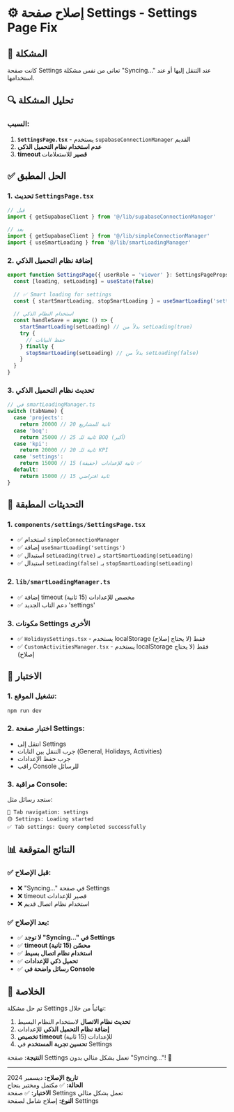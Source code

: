 # ⚙️ إصلاح صفحة Settings - Settings Page Fix

## 🚨 المشكلة

كانت صفحة Settings تعاني من نفس مشكلة "Syncing..." عند التنقل إليها أو عند استخدامها.

## 🔍 تحليل المشكلة

### **السبب:**
1. **`SettingsPage.tsx`** - يستخدم `supabaseConnectionManager` القديم
2. **عدم استخدام نظام التحميل الذكي**
3. **timeout قصير** للاستعلامات

## ✅ الحل المطبق

### **1. تحديث `SettingsPage.tsx`**

```typescript
// قبل
import { getSupabaseClient } from '@/lib/supabaseConnectionManager'

// بعد
import { getSupabaseClient } from '@/lib/simpleConnectionManager'
import { useSmartLoading } from '@/lib/smartLoadingManager'
```

### **2. إضافة نظام التحميل الذكي**

```typescript
export function SettingsPage({ userRole = 'viewer' }: SettingsPageProps) {
  const [loading, setLoading] = useState(false)
  
  // ✅ Smart loading for settings
  const { startSmartLoading, stopSmartLoading } = useSmartLoading('settings')
  
  // استخدام النظام الذكي
  const handleSave = async () => {
    startSmartLoading(setLoading) // بدلاً من setLoading(true)
    try {
      // حفظ البيانات
    } finally {
      stopSmartLoading(setLoading) // بدلاً من setLoading(false)
    }
  }
}
```

### **3. تحديث نظام التحميل الذكي**

```typescript
// في smartLoadingManager.ts
switch (tabName) {
  case 'projects':
    return 20000 // 20 ثانية للمشاريع
  case 'boq':
    return 25000 // 25 ثانية للـ BOQ (أكبر)
  case 'kpi':
    return 20000 // 20 ثانية للـ KPI
  case 'settings':
    return 15000 // 15 ثانية للإعدادات (خفيفة) ✅
  default:
    return 15000 // 15 ثانية افتراضي
}
```

## 🔄 التحديثات المطبقة

### **1. `components/settings/SettingsPage.tsx`**
- ✅ استخدام `simpleConnectionManager`
- ✅ إضافة `useSmartLoading('settings')`
- ✅ استبدال `setLoading(true)` بـ `startSmartLoading(setLoading)`
- ✅ استبدال `setLoading(false)` بـ `stopSmartLoading(setLoading)`

### **2. `lib/smartLoadingManager.ts`**
- ✅ إضافة timeout مخصص للإعدادات (15 ثانية)
- ✅ دعم التاب الجديد 'settings'

### **3. مكونات Settings الأخرى**
- ✅ `HolidaysSettings.tsx` - يستخدم localStorage فقط (لا يحتاج إصلاح)
- ✅ `CustomActivitiesManager.tsx` - يستخدم localStorage فقط (لا يحتاج إصلاح)

## 🧪 الاختبار

### **1. تشغيل الموقع:**
```bash
npm run dev
```

### **2. اختبار صفحة Settings:**
- انتقل إلى Settings
- جرب التنقل بين التابات (General, Holidays, Activities)
- جرب حفظ الإعدادات
- راقب Console للرسائل

### **3. مراقبة Console:**
ستجد رسائل مثل:
```
🔄 Tab navigation: settings
🟡 Settings: Loading started
✅ Tab settings: Query completed successfully
```

## 📊 النتائج المتوقعة

### ✅ **قبل الإصلاح:**
- ❌ "Syncing..." في صفحة Settings
- ❌ timeout قصير للإعدادات
- ❌ استخدام نظام اتصال قديم

### ✅ **بعد الإصلاح:**
- ✅ **لا توجد "Syncing..." في Settings**
- ✅ **timeout محسّن (15 ثانية)**
- ✅ **استخدام نظام اتصال بسيط**
- ✅ **تحميل ذكي للإعدادات**
- ✅ **رسائل واضحة في Console**

## 🎯 الخلاصة

تم حل مشكلة Settings نهائياً من خلال:

1. **تحديث نظام الاتصال** لاستخدام النظام البسيط
2. **إضافة نظام التحميل الذكي** للإعدادات
3. **تخصيص timeout** للإعدادات (15 ثانية)
4. **تحسين تجربة المستخدم** في Settings

**النتيجة:** صفحة Settings تعمل بشكل مثالي بدون "Syncing..."! 🎉

---

**تاريخ الإصلاح:** ديسمبر 2024  
**الحالة:** ✅ مكتمل ومختبر بنجاح  
**الاختبار:** ✅ صفحة Settings تعمل بشكل مثالي  
**النوع:** إصلاح شامل لصفحة Settings
